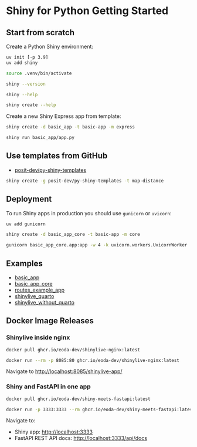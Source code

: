 # Shiny for Python Getting Started

## Start from scratch

Create a Python Shiny environment:

```bash
uv init [-p 3.9]
uv add shiny

source .venv/bin/activate

shiny --version

shiny --help

shiny create --help
```

Create a new Shiny Express app from template:

```bash
shiny create -d basic_app -t basic-app -m express

shiny run basic_app/app.py
```

## Use templates from GitHub

* [posit-dev/py-shiny-templates](https://github.com/posit-dev/py-shiny-templates)

```bash
shiny create -g posit-dev/py-shiny-templates -t map-distance
```

## Deployment

To run Shiny apps in production you should use `gunicorn` or `uvicorn`:

```bash
uv add gunicorn

shiny create -d basic_app_core -t basic-app -m core

gunicorn basic_app_core.app:app -w 4 -k uvicorn.workers.UvicornWorker
```

## Examples

* [basic_app](basic_app)
* [basic_app_core](basic_app_core)
* [routes_example_app](routes_example_app)
* [shinylive_quarto](shinylive_quarto)
* [shinylive_without_quarto](shinylive_without_quarto)

## Docker Image Releases

### Shinylive inside nginx

```bash
docker pull ghcr.io/eoda-dev/shinylive-nginx:latest

docker run --rm -p 8085:80 ghcr.io/eoda-dev/shinylive-nginx:latest
```

Navigate to [http://localhost:8085/shinylive-app/](http://localhost:8085/shinylive-app/)

### Shiny and FastAPI in one app

```bash
docker pull ghcr.io/eoda-dev/shiny-meets-fastapi:latest

docker run -p 3333:3333 --rm ghcr.io/eoda-dev/shiny-meets-fastapi:latest
```

Navigate to:

* Shiny app: [http://localhost:3333](http://localhost:3333)
* FastAPI REST API docs: [http://localhost:3333/api/docs](http://localhost:3333/api/docs)
